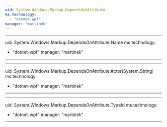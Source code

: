 ```yaml
---
uid: System.Windows.Markup.DependsOnAttribute
ms.technology: 
  - "dotnet-wpf"
manager: "martinek"
---
```


---
uid: System.Windows.Markup.DependsOnAttribute.Name
ms.technology: 
  - "dotnet-wpf"
manager: "martinek"
---

---
uid: System.Windows.Markup.DependsOnAttribute.#ctor(System.String)
ms.technology: 
  - "dotnet-wpf"
manager: "martinek"
---

---
uid: System.Windows.Markup.DependsOnAttribute.TypeId
ms.technology: 
  - "dotnet-wpf"
manager: "martinek"
---
